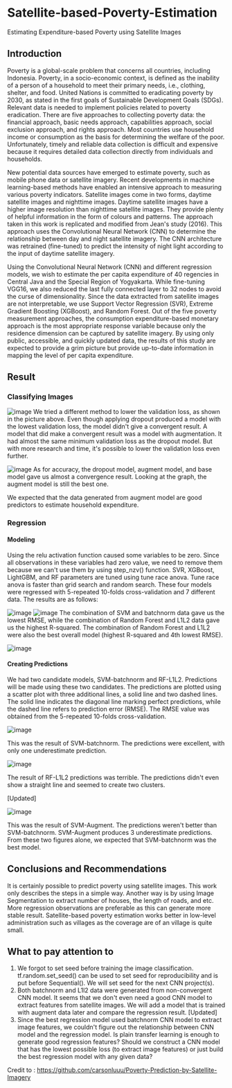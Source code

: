 # Satellite-based-Poverty-Estimation
Estimating Expenditure-based Poverty using Satellite Images

## Introduction
Poverty is a global-scale problem that concerns all countries, including Indonesia. Poverty, in a socio-economic context, is defined as the inability of a person of a household to meet their primary needs, i.e., clothing, shelter, and food. United Nations is committed to eradicating poverty by 2030, as stated in the first goals of Sustainable Development Goals (SDGs). Relevant data is needed to implement policies related to poverty eradication. There are five approaches to collecting poverty data: the financial approach, basic needs approach, capabilities approach, social exclusion approach, and rights approach. Most countries use household income or consumption as the basis for determining the welfare of the poor. Unfortunately, timely and reliable data collection is difficult and expensive because it requires detailed data collection directly from individuals and households.

New potential data sources have emerged to estimate poverty, such as mobile phone data or satellite imagery. Recent developments in machine learning-based methods have enabled an intensive approach to measuring various poverty indicators. Satellite images come in two forms, daytime satellite images and nighttime images. Daytime satellite images have a higher image resolution than nighttime satellite images. They provide plenty of helpful information in the form of colours and patterns. The approach taken in this work is replicated and modified from Jean's study (2016). This approach uses the Convolutional Neural Network (CNN) to determine the relationship between day and night satellite imagery. The CNN architecture was retrained (fine-tuned) to predict the intensity of night light according to the input of daytime satellite imagery.

Using the Convolutional Neural Network (CNN) and different regression models, we wish to estimate the per capita expenditure of 40 regencies in Central Java and the Special Region of Yogyakarta. While fine-tuning VGG16, we also reduced the last fully connected layer to 32 nodes to avoid the curse of dimensionality. Since the data extracted from satellite images are not interpretable, we use Support Vector Regression (SVR), Extreme Gradient Boosting (XGBoost), and Random Forest. Out of the five poverty measurement approaches, the consumption expenditure-based monetary approach is the most appropriate response variable because only the residence dimension can be captured by satellite imagery. By using only public, accessible, and quickly updated data, the results of this study are expected to provide a grim picture but provide up-to-date information in mapping the level of per capita expenditure.

## Result
### Classifying Images
![image](https://user-images.githubusercontent.com/48485276/197674253-53cbb4cb-f96f-4e2b-b94c-472a2899bd0c.png)
We tried a different method to lower the validation loss, as shown in the picture above. Even though applying dropout produced a model with the lowest validation loss, the model didn't give a convergent result. A model that did make a convergent result was a model with augmentation. It had almost the same minimum validation loss as the dropout model. But with more research and time, it's possible to lower the validation loss even further.

![image](https://user-images.githubusercontent.com/48485276/197675251-62ee9031-4691-4da0-b304-d386ab854864.png)
As for accuracy, the dropout model, augment model, and base model gave us almost a convergence result. Looking at the graph, the augment model is still the best one.

We expected that the data generated from augment model are good predictors to estimate household expenditure.

### Regression
#### Modeling
Using the relu activation function caused some variables to be zero. Since all observations in these variables had zero value, we need to remove them because we can't use them by using step_nzv() function. SVR, XGBoost, LightGBM, and RF parameters are tuned using tune race anova. Tune race anova is faster than grid search and random search. These four models were regressed with 5-repeated 10-folds cross-validation and 7 different data. The results are as follows:

![image](https://user-images.githubusercontent.com/48485276/197677603-ddd87ea4-4bf9-4f77-9f65-6f1f6c6d6201.png)
![image](https://user-images.githubusercontent.com/48485276/197678084-b5383906-5acb-4652-b7f8-e14dda372d0c.png)
The combination of SVM and batchnorm data gave us the lowest RMSE, while the combination of Random Forest and L1L2 data gave us the highest R-squared. The combination of Random Forest and L1L2 were also the best overall model (highest R-squared and 4th lowest RMSE). 

![image](https://user-images.githubusercontent.com/48485276/197679673-8bb6a486-9f4d-418c-98d5-6bd59cac9568.png)

#### Creating Predictions
We had two candidate models, SVM-batchnorm and RF-L1L2. Predictions will be made using these two candidates. The predictions are plotted using a scatter plot with three additional lines, a solid line and two dashed lines. The solid line indicates the diagonal line marking perfect predictions, while the dashed line refers to prediction error (RMSE). The RMSE value was obtained from the 5-repeated 10-folds cross-validation.

![image](https://user-images.githubusercontent.com/48485276/197680434-539c243d-a6f3-4f7f-9edb-be847281f579.png)

This was the result of SVM-batchnorm. The predictions were excellent, with only one underestimate prediction.

![image](https://user-images.githubusercontent.com/48485276/197681722-24a86744-bf5b-4110-84c8-b43de9508c2c.png)

The result of RF-L1L2 predictions was terrible. The predictions didn't even show a straight line and seemed to create two clusters.

[Updated]

![image](https://user-images.githubusercontent.com/48485276/197712004-8aac386a-0a2e-4b73-937b-697f48145dea.png)

This was the result of SVM-Augment. The predictions weren't better than SVM-batchnorm. SVM-Augment produces 3 underestimate predictions. From these two figures alone, we expected that SVM-batchnorm was the best model.

## Conclusions and Recommendations
It is certainly possible to predict poverty using satellite images. This work only describes the steps in a simple way. Another way is by using Image Segmentation to extract number of houses, the length of roads, and etc. More regression observations are preferable as this can generate more stable result. Satellite-based poverty estimation works better in low-level administration such as villages as the coverage are of an village is quite small. 

## What to pay attention to
1.  We forgot to set seed before training the image classification. tf.random.set_seed() can be used to set seed for reproducibility and is put before Sequential(). We will set seed for the next CNN project(s).
2.  Both batchnorm and L1l2 data were generated from non-convergent CNN model. It seems that we don't even need a good CNN model to extract features from satellite images. We will add a model that is trained with augment data later and compare the regression result. [Updated]
3.  Since the best regression model used batchnorm CNN model to extract image features, we couldn't figure out the relationship between CNN model and the regression model. Is plain transfer learning is enough to generate good regression features? Should we construct a CNN model that has the lowest possible loss (to extract image features) or just build the best regression model with any given data?

Credit to : https://github.com/carsonluuu/Poverty-Prediction-by-Satellite-Imagery
